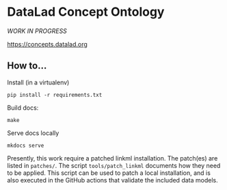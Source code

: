 # DataLad Concept Ontology

_WORK IN PROGRESS_

https://concepts.datalad.org

## How to...

Install (in a virtualenv)

```
pip install -r requirements.txt
```

Build docs:

```
make
```

Serve docs locally

```
mkdocs serve
```

Presently, this work require a patched linkml installation. The patch(es) are
listed in `patches/`. The script `tools/patch_linkml` documents how they need
to be applied. This script can be used to patch a local installation, and is
also executed in the GitHub actions that validate the included data models.

